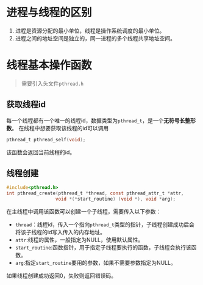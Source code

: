# 进程与线程的区别
1. 进程是资源分配的最小单位，线程是操作系统调度的最小单位。
2. 进程之间的地址空间是独立的，同一进程的多个线程共享地址空间。
# 线程基本操作函数
>需要引入头文件`pthread.h`
## 获取线程id
每一个线程都有一个唯一的线程id，数据类型为`pthread_t`，是一个**无符号长整形数**。
在线程中想要获取该线程的id可以调用
```c
pthread_t pthread_self(void);
```
该函数会返回当前线程的id。
## 线程创建
```c
#include<pthread.h>
int pthread_create(pthread_t *thread, const pthread_attr_t *attr,
				  void *(*start_routine) (void *), void *arg);
```
在主线程中调用该函数可以创建一个子线程，需要传入以下参数：

- `thread`：线程id，传入一个指向`pthread_t`类型的指针，子线程创建成功后会将该子线程的id写入传入的内存地址。
- `attr`:线程的属性，一般指定为NULL，使用默认属性。
- `start_routine`:函数指针，用于指定子线程要执行的函数，子线程会执行该函数。
- `arg`:指定`start_routine`要用的参数，如果不需要参数指定为NULL。

如果线程创建成功返回0，失败则返回错误码。
